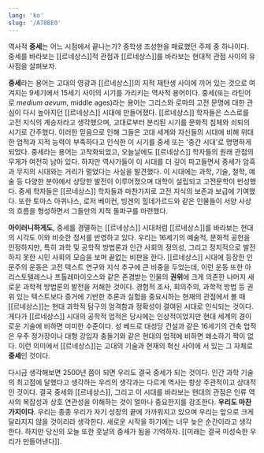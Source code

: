 ```yaml
---
lang: 'ko'
slug: '/A78BE0'
---
```


역사적 **중세**는 어느 시점에서 끝나는가? 중학생 조성현을 매료했던 주제 중 하나이다. 중세를 바라보는 [[르네상스]]적 관점과 [[르네상스]]를 바라보는 현대적 관점 사이의 유사점을 살펴보자.

**중세**라는 용어는 고대의 영광과 [[르네상스]]의 지적 재탄생 사이에 끼어 있는 것으로 여겨지는 9세기에서 15세기 사이의 시기를 가리키는 역사적 용어이다. 중세(또는 라틴어로 _medium aevum_, middle ages)라는 용어는 그리스와 로마의 고전 문명에 대한 관심이 다시 높아지던 [[르네상스]] 시대에 만들어졌다. [[르네상스]] 학자들은 스스로를 고전 지식의 계승자라고 생각했으며, 고대로부터 분리된 시기를 문화적 침체와 쇠퇴의 시기로 간주했다. 이러한 믿음으로 인해 그들은 고대 세계와 자신들의 시대에 비해 위대한 업적과 지적 능력이 부족하다고 인식한 이 시기를 중세 또는 '중간 시대'로 명명하게 되었다. 중세라는 용어는 고착화되었고, 오늘날에도 [[르네상스]] 학자들의 원래 관점의 무게가 여전히 남아 있다. 하지만 역사가들이 이 시대를 더 깊이 파고들면서 중세가 암흑과 무지의 시대와는 거리가 멀었다는 사실을 발견했다. 이 시대에는 과학, 기술, 철학, 예술 등 다양한 분야에서 상당한 발전이 이루어졌으며 대학이 설립되고 고전문학이 번성했다. 중세 학자들은 [[르네상스]] 학자들과 마찬가지로 고전 지식의 보존과 보급에 기여했다. 또한 토마스 아퀴나스, 로저 베이컨, 빙겐의 힐데가르드와 같은 인물들이 서양 사상의 흐름을 형성하면서 그들만의 지적 돌파구를 마련했다.

**아이러니하게도**, 중세를 경멸하는 [[르네상스]] 시대처럼 [[르네상스]]를 바라보는 현대의 시각도 이와 비슷한 정서를 반영하고 있다. 우리는 16세기의 예술적, 문화적 공헌을 인정하지만, 특히 과학 및 공학적 방법론과 인간 사회의 정의성, 그리고 정치적으로 발전하지 못한 시민 사회의 모습을 보며 끝없는 비판을 한다. [[르네상스]] 시대에 등장한 인문주의 운동은 고전 텍스트 연구와 지식 추구에 큰 비중을 두었는데, 이런 운동 또한 아리스토텔레스나 프톨레마이오스와 같은 존경받는 인물의 **권위**에 크게 의존한 나머지 새로운 과학적 방법론의 발전을 저해한 것이다. 경험적 조사, 회의주의, 과학적 방법 등 권위 있는 텍스트보다 증거에 기반한 추론과 실험을 중요시하는 현재의 관점에서 볼 때 [[르네상스]]는 현대 과학적 탐구의 엄격함과 정확성이 결여된 시대로 인식되는 것이다. 게다가 [[르네상스]] 시대의 공학적 업적은 당시에는 인상적이었지만 현대 세계의 경이로운 기술에 비하면 미미한 수준이다. 성 베드로 대성당 건설과 같은 16세기의 건축 업적은 우주 정거장이나 대형 강입자 충돌기와 같은 현대의 업적에 비하면 왜소하기 짝이 없다. 이런 의미에서 [[르네상스]]는 고대의 기술과 현재의 혁신 사이에 서 있는 그 자체로 **중세**인 것이다.

다시금 생각해보면 2500년 쯤이 되면 우리도 결국 중세가 되는 것이다. 인간 과학 기술의 최고점에 달했다고 생각하는 우리의 생각과는 다르게 역사는 항상 주관적이고 상대적인 것이다. 결국 중세와 [[르네상스]], 그리고 이 시대를 바라보는 현대의 관점은 인류 역사의 복잡성과 상호 연관성을 이해하는 것이 얼마나 중요한지를 강조한다. **우리도 마찬가지이다**. 우리는 종종 우리가 자기 성장의 끝에 가까워지고 있으며 우리는 앞으로 크게 달라지지 않을 것이리라 생각한다. 새로운 시작을 하기에는 너무 늦은 순간이라고 생각한다. 하지만 당신의 오늘 또한 훗날의 중세가 됨을 기억하자. [[미래는 결국 미성숙한 우리가 만들어낸다]].
